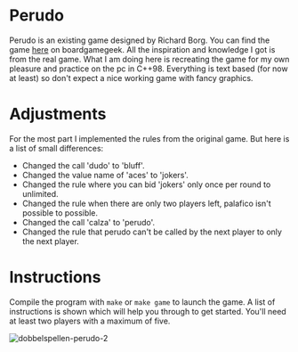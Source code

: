 # Perudo
Perudo is an existing game designed by Richard Borg. You can find the game [here](https://boardgamegeek.com/boardgame/45/perudo) on boardgamegeek. All the inspiration and knowledge I got is from the real game. What I am doing here is recreating the game for my own pleasure and practice on the pc in C++98. Everything is text based (for now at least) so don't expect a nice working game with fancy graphics.

# Adjustments
For the most part I implemented the rules from the original game. But here is a list of small differences:
- Changed the call 'dudo' to 'bluff'.
- Changed the value name of 'aces' to 'jokers'.
- Changed the rule where you can bid 'jokers' only once per round to unlimited.
- Changed the rule when there are only two players left, palafico isn't possible to possible.
- Changed the call 'calza' to 'perudo'.
- Changed the rule that perudo can't be called by the next player to only the next player.

# Instructions
Compile the program with ```make``` or ```make game``` to launch the game. A list of instructions is shown which will help you through to get started. You'll need at least two players with a maximum of five.

![dobbelspellen-perudo-2](https://user-images.githubusercontent.com/57190868/143675370-d6a42dfa-6522-4665-8773-41da7abaa7eb.jpg)
